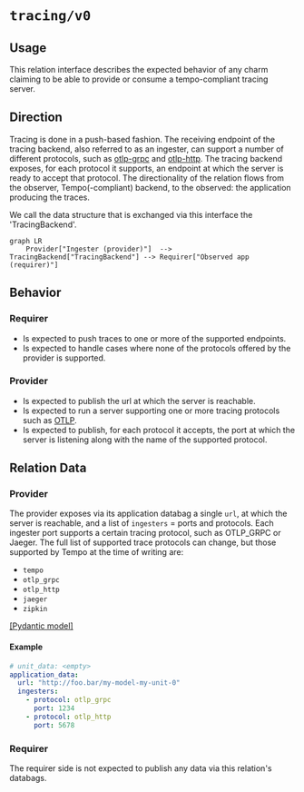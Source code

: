 # `tracing/v0`

## Usage

This relation interface describes the expected behavior of any charm claiming to be able to provide or consume a tempo-compliant tracing server.

## Direction

Tracing is done in a push-based fashion.
The receiving endpoint of the tracing backend, also referred to as an ingester, can support a number of different protocols, such as [otlp-grpc](https://github.com/open-telemetry/opentelemetry-specification/blob/main/specification/protocol/otlp.md#otlpgrpc) and [otlp-http](https://github.com/open-telemetry/opentelemetry-specification/blob/main/specification/protocol/otlp.md#otlphttp).
The tracing backend exposes, for each protocol it supports, an endpoint at which the server is ready to accept that protocol. 
The directionality of the relation flows from the observer, Tempo(-compliant) backend, to the observed: the application producing the traces.

We call the data structure that is exchanged via this interface the 'TracingBackend'.

```mermaid
graph LR
    Provider["Ingester (provider)"]  --> TracingBackend["TracingBackend"] --> Requirer["Observed app (requirer)"]
```

## Behavior
### Requirer

- Is expected to push traces to one or more of the supported endpoints.
- Is expected to handle cases where none of the protocols offered by the provider is supported. 

### Provider

- Is expected to publish the url at which the server is reachable.
- Is expected to run a server supporting one or more tracing protocols such as [OTLP](https://github.com/open-telemetry/opentelemetry-specification/blob/main/specification/protocol/otlp.md#opentelemetry-protocol-specification).
- Is expected to publish, for each protocol it accepts, the port at which the server is listening along with the name of the supported protocol.


## Relation Data
### Provider

The provider exposes via its application databag a single `url`, at which the server is reachable, and a list of `ingesters` = ports and protocols.
Each ingester port supports a certain tracing protocol, such as OTLP_GRPC or Jaeger. 
The full list of supported trace protocols can change, but those supported by Tempo at the time of writing are:

- `tempo`
- `otlp_grpc`
- `otlp_http`
- `jaeger`
- `zipkin`

[\[Pydantic model\]](./schema.py)


#### Example
```yaml
# unit_data: <empty> 
application_data: 
  url: "http://foo.bar/my-model-my-unit-0"
  ingesters: 
    - protocol: otlp_grpc
      port: 1234
    - protocol: otlp_http
      port: 5678
```

### Requirer

The requirer side is not expected to publish any data via this relation's databags.
